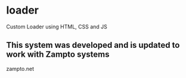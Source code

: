 # loader
Custom Loader using HTML, CSS and JS

## This system was developed and is updated to work with Zampto systems

zampto.net
